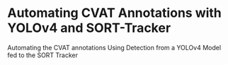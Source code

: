 # Automating CVAT Annotations with YOLOv4 and SORT-Tracker
Automating the CVAT annotations Using Detection from a YOLOv4 Model fed to the SORT Tracker
